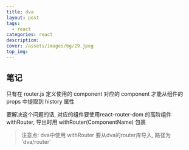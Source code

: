 ```yaml
---
title: dva
layout: post
tags: 
  - react
categories: react
description: 
cover: /assets/images/bg/29.jpeg
top_img: 
---
```


## 笔记

只有在 router.js 定义使用的 component 对应的 component 才能从组件的 props 中提取到 history 属性

要解决这个问题的话, 对应的组件要使用react-router-dom 的高阶组件 withRouter, 导出时用 withRouter(ComponentName) 包裹

> 注意点: dva中使用 withRouter 要从dva的router库导入, 路径为 'dva/router'